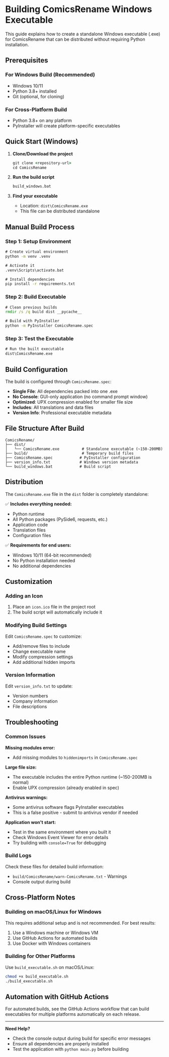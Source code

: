 # Building ComicsRename Windows Executable

This guide explains how to create a standalone Windows executable (.exe) for ComicsRename that can be distributed without requiring Python installation.

## Prerequisites

### For Windows Build (Recommended)
- Windows 10/11
- Python 3.8+ installed
- Git (optional, for cloning)

### For Cross-Platform Build
- Python 3.8+ on any platform
- PyInstaller will create platform-specific executables

## Quick Start (Windows)

1. **Clone/Download the project**
   ```cmd
   git clone <repository-url>
   cd ComicsRename
   ```

2. **Run the build script**
   ```cmd
   build_windows.bat
   ```

3. **Find your executable**
   - Location: `dist\ComicsRename.exe`
   - This file can be distributed standalone

## Manual Build Process

### Step 1: Setup Environment
```cmd
# Create virtual environment
python -m venv .venv

# Activate it
.venv\Scripts\activate.bat

# Install dependencies
pip install -r requirements.txt
```

### Step 2: Build Executable
```cmd
# Clean previous builds
rmdir /s /q build dist __pycache__

# Build with PyInstaller
python -m PyInstaller ComicsRename.spec
```

### Step 3: Test the Executable
```cmd
# Run the built executable
dist\ComicsRename.exe
```

## Build Configuration

The build is configured through `ComicsRename.spec`:

- **Single File**: All dependencies packed into one .exe
- **No Console**: GUI-only application (no command prompt window)
- **Optimized**: UPX compression enabled for smaller file size
- **Includes**: All translations and data files
- **Version Info**: Professional executable metadata

## File Structure After Build

```
ComicsRename/
├── dist/
│   └── ComicsRename.exe          # Standalone executable (~150-200MB)
├── build/                        # Temporary build files
├── ComicsRename.spec            # PyInstaller configuration
├── version_info.txt             # Windows version metadata
└── build_windows.bat            # Build script
```

## Distribution

The `ComicsRename.exe` file in the `dist` folder is completely standalone:

✅ **Includes everything needed:**
- Python runtime
- All Python packages (PySide6, requests, etc.)
- Application code
- Translation files
- Configuration files

✅ **Requirements for end users:**
- Windows 10/11 (64-bit recommended)
- No Python installation needed
- No additional dependencies

## Customization

### Adding an Icon
1. Place an `icon.ico` file in the project root
2. The build script will automatically include it

### Modifying Build Settings
Edit `ComicsRename.spec` to customize:
- Add/remove files to include
- Change executable name
- Modify compression settings
- Add additional hidden imports

### Version Information
Edit `version_info.txt` to update:
- Version numbers
- Company information
- File descriptions

## Troubleshooting

### Common Issues

**Missing modules error:**
- Add missing modules to `hiddenimports` in `ComicsRename.spec`

**Large file size:**
- The executable includes the entire Python runtime (~150-200MB is normal)
- Enable UPX compression (already enabled in spec)

**Antivirus warnings:**
- Some antivirus software flags PyInstaller executables
- This is a false positive - submit to antivirus vendor if needed

**Application won't start:**
- Test in the same environment where you built it
- Check Windows Event Viewer for error details
- Try building with `console=True` for debugging

### Build Logs
Check these files for detailed build information:
- `build/ComicsRename/warn-ComicsRename.txt` - Warnings
- Console output during build

## Cross-Platform Notes

### Building on macOS/Linux for Windows
This requires additional setup and is not recommended. For best results:
1. Use a Windows machine or Windows VM
2. Use GitHub Actions for automated builds
3. Use Docker with Windows containers

### Building for Other Platforms
Use `build_executable.sh` on macOS/Linux:
```bash
chmod +x build_executable.sh
./build_executable.sh
```

## Automation with GitHub Actions

For automated builds, see the GitHub Actions workflow that can build executables for multiple platforms automatically on each release.

---

**Need Help?**
- Check the console output during build for specific error messages
- Ensure all dependencies are properly installed
- Test the application with `python main.py` before building
